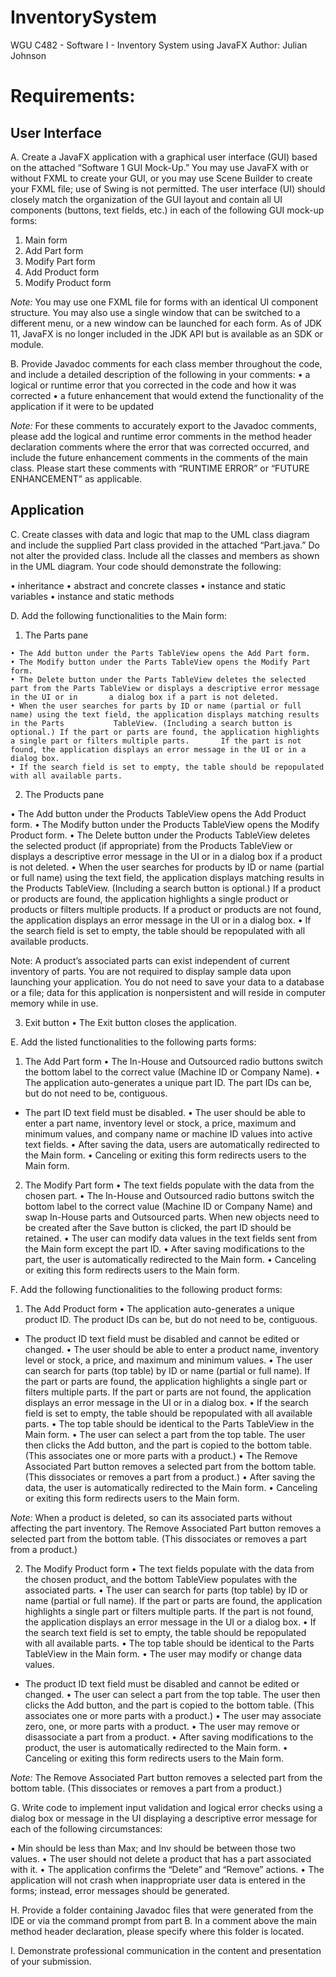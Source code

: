 # InventorySystem
WGU C482 - Software I - Inventory System using JavaFX
Author: Julian Johnson

# Requirements:

## User Interface

A. Create a JavaFX application with a graphical user interface (GUI) based on the attached “Software 1 GUI Mock-Up.” You may use JavaFX with or without FXML to create your GUI, or you may use Scene Builder to create your FXML file; use of Swing is not permitted. The user interface (UI) should closely match the organization of the GUI layout and contain all UI components (buttons, text fields, etc.) in each of the following GUI mock-up forms:

  1. Main form
  2. Add Part form
  3. Modify Part form
  4. Add Product form
  5. Modify Product form

<i>Note:</i> You may use one FXML file for forms with an identical UI component structure. You may also use a single window that can be switched to a different menu, or a new window can be launched for each form. As of JDK 11, JavaFX is no longer included in the JDK API but is available as an SDK or module.

B. Provide Javadoc comments for each class member throughout the code, and include a detailed description of the following in your comments:
  • a logical or runtime error that you corrected in the code and how it was corrected
  • a future enhancement that would extend the functionality of the application if it were to be updated

<i>Note:</i> For these comments to accurately export to the Javadoc comments, please add the logical and runtime error comments in the method header declaration comments where the error that was corrected occurred, and include the future enhancement comments in the comments of the main class. Please start these comments with “RUNTIME ERROR” or “FUTURE ENHANCEMENT” as applicable.

## Application

C. Create classes with data and logic that map to the UML class diagram and include the supplied Part class provided in the attached “Part.java.” Do not alter the provided class. Include all the classes and members as shown in the UML diagram. Your code should demonstrate the following:

  • inheritance
  • abstract and concrete classes
  • instance and static variables
  • instance and static methods

D. Add the following functionalities to the Main form:

  1. The Parts pane

    • The Add button under the Parts TableView opens the Add Part form.
    • The Modify button under the Parts TableView opens the Modify Part form.
    • The Delete button under the Parts TableView deletes the selected part from the Parts TableView or displays a descriptive error message in the UI or in       a dialog box if a part is not deleted.
    • When the user searches for parts by ID or name (partial or full name) using the text field, the application displays matching results in the Parts           TableView. (Including a search button is optional.) If the part or parts are found, the application highlights a single part or filters multiple parts.       If the part is not found, the application displays an error message in the UI or in a dialog box.
    • If the search field is set to empty, the table should be repopulated with all available parts.

2. The Products pane

  • The Add button under the Products TableView opens the Add Product form.
  • The Modify button under the Products TableView opens the Modify Product form.
  • The Delete button under the Products TableView deletes the selected product (if appropriate) from the Products TableView or displays a descriptive error     message in the UI or in a dialog box if a product is not deleted.
  • When the user searches for products by ID or name (partial or full name) using the text field, the application displays matching results in the Products     TableView. (Including a search button is optional.) If a product or products are found, the application highlights a single product or products or           filters multiple products. If a product or products are not found, the application displays an error message in the UI or in a dialog box.
  • If the search field is set to empty, the table should be repopulated with all available products.

Note: A product’s associated parts can exist independent of current inventory of parts. You are not required to display sample data upon launching your application. You do not need to save your data to a database or a file; data for this application is nonpersistent and will reside in computer memory while in use.

3. Exit button
  • The Exit button closes the application.

E. Add the listed functionalities to the following parts forms:

1. The Add Part form
  • The In-House and Outsourced radio buttons switch the bottom label to the correct value (Machine ID or Company Name).
  • The application auto-generates a unique part ID. The part IDs can be, but do not need to be, contiguous.
  - The part ID text field must be disabled.
  • The user should be able to enter a part name, inventory level or stock, a price, maximum and minimum values, and company name or machine ID values into       active text fields.
  • After saving the data, users are automatically redirected to the Main form.
  • Canceling or exiting this form redirects users to the Main form.

2. The Modify Part form
  • The text fields populate with the data from the chosen part.
  • The In-House and Outsourced radio buttons switch the bottom label to the correct value (Machine ID or Company Name) and swap In-House parts and               Outsourced parts. When new objects need to be created after the Save button is clicked, the part ID should be retained.
  • The user can modify data values in the text fields sent from the Main form except the part ID.
  • After saving modifications to the part, the user is automatically redirected to the Main form.
  • Canceling or exiting this form redirects users to the Main form.

F. Add the following functionalities to the following product forms:

1. The Add Product form
  • The application auto-generates a unique product ID. The product IDs can be, but do not need to be, contiguous.
  - The product ID text field must be disabled and cannot be edited or changed.
  • The user should be able to enter a product name, inventory level or stock, a price, and maximum and minimum values.
  • The user can search for parts (top table) by ID or name (partial or full name). If the part or parts are found, the application highlights a single part     or filters multiple parts. If the part or parts are not found, the application displays an error message in the UI or in a dialog box.
  • If the search field is set to empty, the table should be repopulated with all available parts.
  • The top table should be identical to the Parts TableView in the Main form.
  • The user can select a part from the top table. The user then clicks the Add button, and the part is copied to the bottom table. (This associates one or       more parts with a product.)
  • The Remove Associated Part button removes a selected part from the bottom table. (This dissociates or removes a part from a product.)
  • After saving the data, the user is automatically redirected to the Main form.
  • Canceling or exiting this form redirects users to the Main form.

<i>Note:</i> When a product is deleted, so can its associated parts without affecting the part inventory. The Remove Associated Part button removes a selected part from the bottom table. (This dissociates or removes a part from a product.)

2. The Modify Product form
  • The text fields populate with the data from the chosen product, and the bottom TableView populates with the associated parts.
  • The user can search for parts (top table) by ID or name (partial or full name). If the part or parts are found, the application highlights a single part     or filters multiple parts. If the part is not found, the application displays an error message in the UI or a dialog box.
  • If the search text field is set to empty, the table should be repopulated with all available parts.
  • The top table should be identical to the Parts TableView in the Main form.
  • The user may modify or change data values.
  - The product ID text field must be disabled and cannot be edited or changed.
  • The user can select a part from the top table. The user then clicks the Add button, and the part is copied to the bottom table. (This associates one or       more parts with a product.)
  • The user may associate zero, one, or more parts with a product.
  • The user may remove or disassociate a part from a product.
  • After saving modifications to the product, the user is automatically redirected to the Main form.
  • Canceling or exiting this form redirects users to the Main form.

<i>Note:</i> The Remove Associated Part button removes a selected part from the bottom table. (This dissociates or removes a part from a product.)

G. Write code to implement input validation and logical error checks using a dialog box or message in the UI displaying a descriptive error message for each of the following circumstances:

  • Min should be less than Max; and Inv should be between those two values.
  • The user should not delete a product that has a part associated with it.
  • The application confirms the “Delete” and “Remove” actions.
  • The application will not crash when inappropriate user data is entered in the forms; instead, error messages should be generated.

H. Provide a folder containing Javadoc files that were generated from the IDE or via the command prompt from part B. In a comment above the main method header declaration, please specify where this folder is located.

I. Demonstrate professional communication in the content and presentation of your submission.
